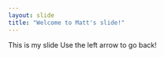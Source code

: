 ```yaml
---
layout: slide
title: "Welcome to Matt's slide!"
---
```

This is my slide
Use the left arrow to go back!
